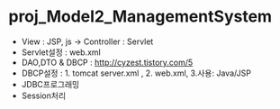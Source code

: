 # proj_Model2_ManagementSystem

- View : JSP, js -> Controller : Servlet
- Servlet설정 : web.xml 
- DAO,DTO & DBCP : http://cyzest.tistory.com/5
- DBCP설정 : 1. tomcat server.xml , 2. web.xml, 3.사용: Java/JSP
- JDBC프로그래밍 
- Session처리 